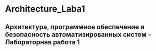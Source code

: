 # Architecture_Laba1
## Архитектура, программное обеспечение и безопасность автоматизированных систем - Лабораторная работа 1



